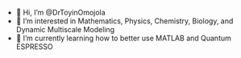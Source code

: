 - 👋 Hi, I’m @DrToyinOmojola
- 👀 I’m interested in Mathematics, Physics, Chemistry, Biology, and Dynamic Multiscale Modeling
- 🌱 I’m currently learning how to better use MATLAB and Quantum ESPRESSO


<!---
ToyinOmojola/ToyinOmojola is a ✨ special ✨ repository because its `README.md` (this file) appears on your GitHub profile.
You can click the Preview link to take a look at your changes.
--->
